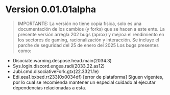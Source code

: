 #  Version 0.01.01alpha
> IMPORTANTE: La versión no tiene copia física, solo es una documentación de los cambios (y forks) que se hacen a este ente.
La presente versión arregla 202 bugs (aprox) y mejroa el rendimiento en los sectores de gaming, racionalización y interacción. Se incluye el parche de seguridad del 25 de enero del 2025
> Los bugs presentes como:
- Disociate.warning.despose.head.main(2034.3)
- Sys.login.discord.engea.radi(2033.22.as12)
- Jubi.cmd.disociativeFork.gtx(22.3321.1e)
- Edi.eea1.bxbed.rr233(0x0034df) [error de plataforma]
Siguen vigentes, por lo cual se recomienda mantener un especial cuidado al ejecutar dependencias relacionadas a esta.

